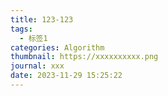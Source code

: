```yaml
---
title: 123-123
tags:
  - 标签1
categories: Algorithm
thumbnail: https://xxxxxxxxxx.png
journal: xxx
date: 2023-11-29 15:25:22
---
```

